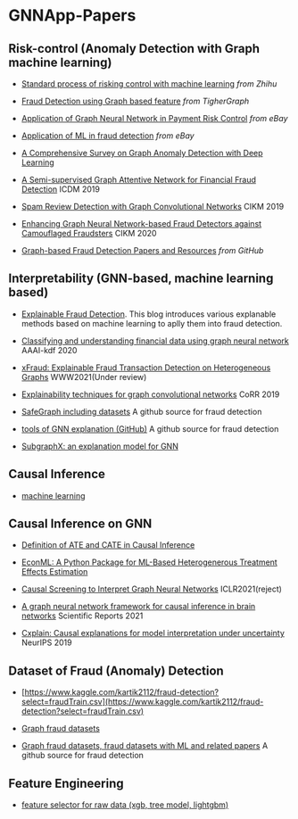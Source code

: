<!--
 * @Author: your name
 * @Date: 2021-06-23 18:06:04
 * @LastEditTime: 2021-06-25 17:13:47
 * @LastEditors: Please set LastEditors
 * @Description: In User Settings Edit
 * @FilePath: \GNNApp-Papers\README.md
-->
# GNNApp-Papers

##  Risk-control (Anomaly Detection with Graph machine learning)
+ [Standard process of risking control with machine learning](https://zhuanlan.zhihu.com/p/90251922) *from Zhihu*

+ [Fraud Detection using Graph based feature](https://mp.weixin.qq.com/s/L-3c_EcRWHgvPOwFsGtYkw) *from TigherGraph*

+ [Application of Graph Neural Network in Payment Risk Control](https://mp.weixin.qq.com/s/uCWvOG7Nq175WhD4u4vuTQ) *from eBay*

+ [Application of ML in fraud detection](https://city.boolan.com/2021ML.pdf) *from eBay*

+ [A Comprehensive Survey on Graph Anomaly Detection with Deep Learning](https://arxiv.org/abs/2106.07178)

+ [A Semi-supervised Graph Attentive Network for Financial Fraud Detection](https://ieeexplore.ieee.org/document/8970829) ICDM 2019

+ [Spam Review Detection with Graph Convolutional Networks](https://arxiv.org/pdf/1908.10679.pdf) CIKM 2019

+ [Enhancing Graph Neural Network-based Fraud Detectors against Camouflaged Fraudsters](https://dl.acm.org/doi/10.1145/3340531.3411903) CIKM 2020

+ [Graph-based Fraud Detection Papers and Resources](https://github.com/safe-graph/graph-fraud-detection-papers) *from GitHub*


## Interpretability (GNN-based, machine learning based)
+ [Explainable Fraud Detection](https://www.aboutwayfair.com/2020/12/explainable-fraud-detection/). This blog introduces various explanable methods based on machine learning to aplly them into fraud detection. 

+ [Classifying and understanding financial data using graph neural network](https://aaai-kdf2020.github.io/assets/pdfs/kdf2020_paper_21.pdf) AAAI-kdf 2020

+ [xFraud: Explainable Fraud Transaction Detection on Heterogeneous Graphs](https://www.researchgate.net/publication/346302724_xFraud_Explainable_Fraud_Transaction_Detection_on_Heterogeneous_Graphs) WWW2021(Under review)

+ [Explainability techniques for graph convolutional
networks](https://arxiv.org/pdf/1905.13686.pdf) CoRR 2019 

+ [SafeGraph including datasets](https://github.com/safe-graph/graph-fraud-detection-papers) A github source for fraud detection

+ [tools of GNN explanation (GitHub)](https://github.com/RexYing/gnn-model-explainer/blob/master/train.py) A github source for fraud detection

+ [SubgraphX: an explanation model for GNN](https://github.com/divelab/DIG/blob/dig/benchmarks/xgraph/subgraphx.ipynb)

## Causal Inference
+ [ machine learning](https://github.com/rguo12/awesome-causality-algorithms)

## Causal Inference on GNN
+ [Definition of ATE and CATE in Causal Inference](https://zhuanlan.zhihu.com/p/128536988)

+ [EconML: A Python Package for ML-Based Heterogenerous Treatment Effects Estimation](https://github.com/Microsoft/EconML#references)

+ [Causal Screening to Interpret Graph Neural Networks](https://openreview.net/pdf?id=nzKv5vxZfge) ICLR2021(reject)

+ [A graph neural network framework for causal inference in brain networks](https://www.nature.com/articles/s41598-021-87411-8) Scientific Reports 2021

+ [Cxplain: Causal explanations for model interpretation under
uncertainty](https://arxiv.org/pdf/1910.12336.pdf) NeurIPS 2019

## Dataset of Fraud (Anomaly) Detection
+ [https://www.kaggle.com/kartik2112/fraud-detection?select=fraudTrain.csv](https://www.kaggle.com/kartik2112/fraud-detection?select=fraudTrain.csv)

+ [Graph fraud datasets](https://www.cc.gatech.edu/~srijan/)

+ [Graph fraud datasets, fraud datasets with ML and related papers](https://github.com/safe-graph/graph-fraud-detection-papers) A github source for fraud detection
## Feature Engineering
+ [feature selector for raw data (xgb, tree model, lightgbm)](https://github.com/xiaomingaaa/feature-selector)

